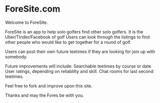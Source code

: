 # ForeSite.com

Welcome to ForeSite. 

ForeSite is an app to help solo golfers find other solo golfers. 
It is the Uber/Tinder/Facebook of golf
Users can look through the listings to find other people 
who would like to get together for a round of golf. 

Users can post their own future teetimes if they are looking for
join up with somebody. 

Future improvements will include:
Searchable teetimes by course or date
User ratings, depending on reliablilty and skill. 
Chat rooms for last second teetimes. 

Feel free to fork and improve upon this site. 

Thanks and may the Fores be with you. 
